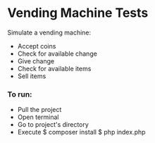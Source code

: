 # Vending Machine Tests
Simulate a vending machine:
  - Accept coins
  - Check for available change
  - Give change
  - Check for available items
  - Sell items
### To run: 

  - Pull the project
  - Open terminal
  - Go to project's directory
  - Execute
$ composer install
$ php index.php
